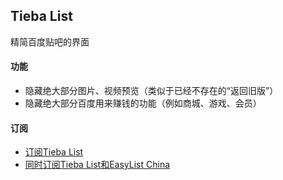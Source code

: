 ## Tieba List
精简百度贴吧的界面

#### 功能
- 隐藏绝大部分图片、视频预览（类似于已经不存在的“返回旧版”）
- 隐藏绝大部分百度用来赚钱的功能（例如商城、游戏、会员）

#### 订阅
- [订阅Tieba List](abp:subscribe?location=https://rawgit.com/zanetu/tiebalist/master/tiebalist.txt&title=Tieba%20List)
- [同时订阅Tieba List和EasyList China](abp:subscribe?location=https://rawgit.com/zanetu/tiebalist/master/tiebalist.txt&title=Tieba%20List&requiresLocation=https://easylist-downloads.adblockplus.org/easylistchina.txt&requiresTitle=EasyList%20China)
